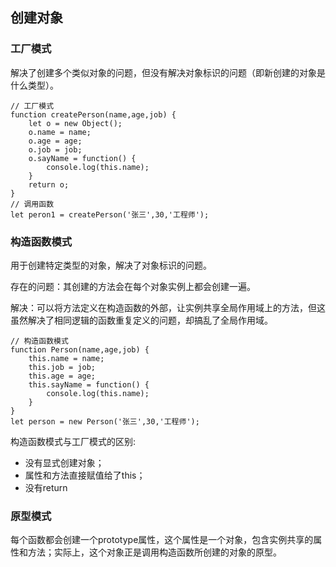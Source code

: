 ## 创建对象

### 工厂模式

解决了创建多个类似对象的问题，但没有解决对象标识的问题（即新创建的对象是什么类型）。

``` 
// 工厂模式
function createPerson(name,age,job) {
    let o = new Object();
    o.name = name;
    o.age = age;
    o.job = job;
    o.sayName = function() {
        console.log(this.name);
    }
    return o;
}
// 调用函数
let peron1 = createPerson('张三',30,'工程师');
```

### 构造函数模式

用于创建特定类型的对象，解决了对象标识的问题。

存在的问题：其创建的方法会在每个对象实例上都会创建一遍。

解决：可以将方法定义在构造函数的外部，让实例共享全局作用域上的方法，但这虽然解决了相同逻辑的函数重复定义的问题，却搞乱了全局作用域。

``` 
// 构造函数模式
function Person(name,age,job) {
    this.name = name;
    this.job = job;
    this.age = age;
    this.sayName = function() {
        console.log(this.name);
    }
}
let person = new Person('张三',30,'工程师');
```

构造函数模式与工厂模式的区别:

- 没有显式创建对象；
- 属性和方法直接赋值给了this；
- 没有return

### 原型模式

每个函数都会创建一个prototype属性，这个属性是一个对象，包含实例共享的属性和方法；实际上，这个对象正是调用构造函数所创建的对象的原型。